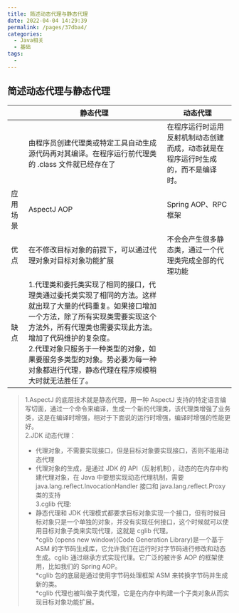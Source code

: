```yaml
---
title: 简述动态代理与静态代理 
date: 2022-04-04 14:29:39
permalink: /pages/37dba4/
categories:
  - Java相关
  - 基础
tags:
  - 
---
```

## 简述动态代理与静态代理 

||  静态代理| 动态代理|
| --- | --- |--- |
||  由程序员创建代理类或特定工具自动生成源代码再对其编译。在程序运行前代理类的 .class 文件就已经存在了| 在程序运行时运用反射机制动态创建而成，动态就是在程序运行时生成的，而不是编译时。|
| 应用场景 | AspectJ AOP | Spring AOP、RPC 框架 |
| 优点 | 在不修改目标对象的前提下，可以通过代理对象对目标对象功能扩展|不会会产生很多静态类，通过一个代理类完成全部的代理功能  |
| 缺点 | 1.代理类和委托类实现了相同的接口，代理类通过委托类实现了相同的方法。这样就出现了大量的代码重复。如果接口增加一个方法，除了所有实现类需要实现这个方法外，所有代理类也需要实现此方法。增加了代码维护的复杂度。<br> 2.代理对象只服务于一种类型的对象，如果要服务多类型的对象。势必要为每一种对象都进行代理，静态代理在程序规模稍大时就无法胜任了。

>1.AspectJ 的底层技术就是静态代理，用一种 AspectJ 支持的特定语言编写切面，通过一个命令来编译，生成一个新的代理类，该代理类增强了业务类，这是在编译时增强，相对于下面说的运行时增强，编译时增强的性能更好。<br>
>2.JDK 动态代理：<br>
>* 代理对象，不需要实现接口，但是目标对象要实现接口，否则不能用动态代理<br>
>* 代理对象的生成，是通过 JDK 的 API（反射机制），动态的在内存中构建代理对象，在 Java 中要想实现动态代理机制，需要 java.lang.reflect.InvocationHandler 接口和 java.lang.reflect.Proxy 类的支持<br>
>3.cglib 代理:
>* 静态代理和 JDK 代理模式都要求目标对象实现一个接口，但有时候目标对象只是一个单独的对象，并没有实现任何接口，这个时候就可以使用目标对象子类来实现代理，这就是 cglib 代理。<br>
>*cglib (opens new window)(Code Generation Library)是一个基于 ASM 的字节码生成库，它允许我们在运行时对字节码进行修改和动态生成。cglib 通过继承方式实现代理。它广泛的被许多 AOP 的框架使用，比如我们的 Spring AOP。<br>
>*cglib 包的底层是通过使用字节码处理框架 ASM 来转换字节码并生成新的类。<br>
>*cglib 代理也被叫做子类代理，它是在内存中构建一个子类对象从而实现目标对象功能扩展。<br>